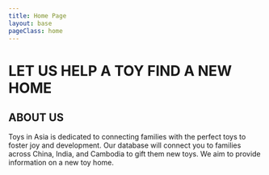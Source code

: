 ```yaml
---
title: Home Page
layout: base
pageClass: home
---
```


<div class="hero">
  <h1>LET US HELP A TOY FIND A NEW HOME</h1>
</div>

<div class="main-content about-us">
  <div>
    <h2>ABOUT US</h2>
    <p>Toys in Asia is dedicated to connecting families with the perfect toys to foster joy and development. Our  database will connect you to families across  China, India, and Cambodia to gift them new toys. We aim to provide information on a new  toy home.</p>
  </div>
</div>


